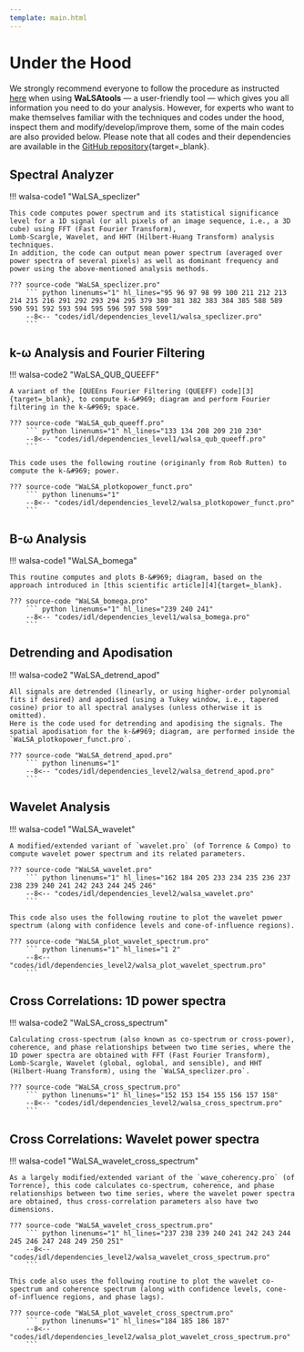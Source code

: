 ```yaml
---
template: main.html
---
```


# Under the Hood

We strongly recommend everyone to follow the procedure as instructed [here][1] when using **WaLSAtools** &#8212; a user-friendly tool &#8212; which gives you all information you need to do your analysis. 
However, for experts who want to make themselves familiar with the techniques and codes under the hood, inspect them and modify/develop/improve them, some of the main codes are also provided below. Please note that all codes and their dependencies are available in the [GitHub repository][2]{target=_blank}.

  [1]: WaLSAtools.md
  [2]: https://github.com/WaLSAteam/WaLSAtools

## Spectral Analyzer

!!! walsa-code1 "WaLSA_speclizer"

	This code computes power spectrum and its statistical significance level for a 1D signal (or all pixels of an image sequence, i.e., a 3D cube) using FFT (Fast Fourier Transform),
	Lomb-Scargle, Wavelet, and HHT (Hilbert-Huang Transform) analysis techniques. 
	In addition, the code can output mean power spectrum (averaged over power spectra of several pixels) as well as dominant frequency and power using the above-mentioned analysis methods.

	??? source-code "WaLSA_speclizer.pro"
	    ``` python linenums="1" hl_lines="95 96 97 98 99 100 211 212 213 214 215 216 291 292 293 294 295 379 380 381 382 383 384 385 588 589 590 591 592 593 594 595 596 597 598 599"
	    --8<-- "codes/idl/dependencies_level1/walsa_speclizer.pro"
	    ```
		
## k-&#969; Analysis and Fourier Filtering

!!! walsa-code2 "WaLSA_QUB_QUEEFF"

	A variant of the [QUEEns Fourier Filtering (QUEEFF) code][3]{target=_blank}, to compute k-&#969; diagram and perform Fourier filtering in the k-&#969; space.

	??? source-code "WaLSA_qub_queeff.pro"
	    ``` python linenums="1" hl_lines="133 134 208 209 210 230"
	    --8<-- "codes/idl/dependencies_level1/walsa_qub_queeff.pro"
	    ```
	
	This code uses the following routine (originanly from Rob Rutten) to compute the k-&#969; power.
	
	??? source-code "WaLSA_plotkopower_funct.pro"
	    ``` python linenums="1"
	    --8<-- "codes/idl/dependencies_level2/walsa_plotkopower_funct.pro"
	    ```
		
## B-&#969; Analysis

!!! walsa-code1 "WaLSA_bomega"

    This routine computes and plots B-&#969; diagram, based on the approach introduced in [this scientific article][4]{target=_blank}.

	??? source-code "WaLSA_bomega.pro"
	    ``` python linenums="1" hl_lines="239 240 241"
	    --8<-- "codes/idl/dependencies_level1/walsa_bomega.pro"
	    ```

## Detrending and Apodisation

!!! walsa-code2 "WaLSA_detrend_apod"

	All signals are detrended (linearly, or using higher-order polynomial fits if desired) and apodised (using a Tukey window, i.e., tapered cosine) prior to all spectral analyses (unless otherwise it is omitted).
	Here is the code used for detrending and apodising the signals. The spatial apodisation for the k-&#969; diagram, are performed inside the `WaLSA_plotkopower_funct.pro`.

	??? source-code "WaLSA_detrend_apod.pro"
	    ``` python linenums="1"
	    --8<-- "codes/idl/dependencies_level2/walsa_detrend_apod.pro"
	    ```
		
## Wavelet Analysis

!!! walsa-code1 "WaLSA_wavelet"

	A modified/extended variant of `wavelet.pro` (of Torrence & Compo) to compute wavelet power spectrum and its related parameters.

	??? source-code "WaLSA_wavelet.pro"
	    ``` python linenums="1" hl_lines="162 184 205 233 234 235 236 237 238 239 240 241 242 243 244 245 246"
	    --8<-- "codes/idl/dependencies_level2/walsa_wavelet.pro"
	    ```
	
	This code also uses the following routine to plot the wavelet power spectrum (along with confidence levels and cone-of-influence regions).
	
	??? source-code "WaLSA_plot_wavelet_spectrum.pro"
	    ``` python linenums="1" hl_lines="1 2"
	    --8<-- "codes/idl/dependencies_level2/walsa_plot_wavelet_spectrum.pro"
	    ```

## Cross Correlations: 1D power spectra

!!! walsa-code2 "WaLSA_cross_spectrum"

	Calculating cross-spectrum (also known as co-spectrum or cross-power), coherence, and phase relationships between two time series, where the 1D power spectra are obtained with FFT (Fast Fourier Transform),
	Lomb-Scargle, Wavelet (global, oglobal, and sensible), and HHT (Hilbert-Huang Transform), using the `WaLSA_speclizer.pro`.

	??? source-code "WaLSA_cross_spectrum.pro"
	    ``` python linenums="1" hl_lines="152 153 154 155 156 157 158"
	    --8<-- "codes/idl/dependencies_level2/walsa_cross_spectrum.pro"
	    ```

## Cross Correlations: Wavelet power spectra

!!! walsa-code1 "WaLSA_wavelet_cross_spectrum"

	As a largely modified/extended variant of the `wave_coherency.pro` (of Torrence), this code calculates co-spectrum, coherence, and phase relationships between two time series, where the wavelet power spectra are obtained, thus cross-correlation parameters also have two dimensions.

	??? source-code "WaLSA_wavelet_cross_spectrum.pro"
	    ``` python linenums="1" hl_lines="237 238 239 240 241 242 243 244 245 246 247 248 249 250 251"
	    --8<-- "codes/idl/dependencies_level2/walsa_wavelet_cross_spectrum.pro"
	    ```
	
	This code also uses the following routine to plot the wavelet co-spectrum and coherence spectrum (along with confidence levels, cone-of-influence regions, and phase lags).
	
	??? source-code "WaLSA_plot_wavelet_cross_spectrum.pro"
	    ``` python linenums="1" hl_lines="184 185 186 187"
	    --8<-- "codes/idl/dependencies_level2/walsa_plot_wavelet_cross_spectrum.pro"
	    ```

  [3]: https://bit.ly/37mx9ic
  [4]: https://arxiv.org/pdf/2103.11639.pdf

<br>